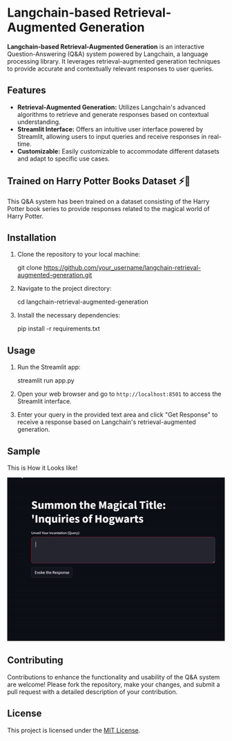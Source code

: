 # Langchain-based Retrieval-Augmented Generation


**Langchain-based Retrieval-Augmented Generation** is an interactive Question-Answering (Q&A) system powered by Langchain, a language processing library. It leverages retrieval-augmented generation techniques to provide accurate and contextually relevant responses to user queries.

## Features

- **Retrieval-Augmented Generation:** Utilizes Langchain's advanced algorithms to retrieve and generate responses based on contextual understanding.
- **Streamlit Interface:** Offers an intuitive user interface powered by Streamlit, allowing users to input queries and receive responses in real-time.
- **Customizable:** Easily customizable to accommodate different datasets and adapt to specific use cases.

## Trained on Harry Potter Books Dataset ⚡🧙

This Q&A system has been trained on a dataset consisting of the Harry Potter book series to provide responses related to the magical world of Harry Potter.

## Installation

1. Clone the repository to your local machine:

    git clone https://github.com/your_username/langchain-retrieval-augmented-generation.git


2. Navigate to the project directory:

    cd langchain-retrieval-augmented-generation


3. Install the necessary dependencies:

    pip install -r requirements.txt


## Usage

1. Run the Streamlit app:

    streamlit run app.py

2. Open your web browser and go to `http://localhost:8501` to access the Streamlit interface.

3. Enter your query in the provided text area and click "Get Response" to receive a response based on Langchain's retrieval-augmented generation.

## Sample

This is How it Looks like!

![Sample GIF](sample.gif)

## Contributing

Contributions to enhance the functionality and usability of the Q&A system are welcome! Please fork the repository, make your changes, and submit a pull request with a detailed description of your contribution.

## License

This project is licensed under the [MIT License](LICENSE).
